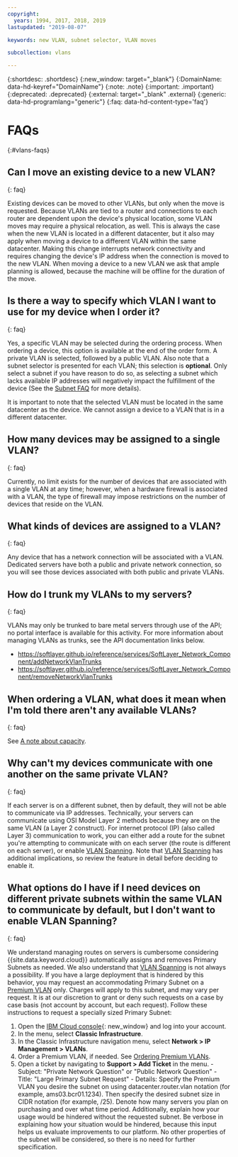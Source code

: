 ```yaml
---
copyright:
  years: 1994, 2017, 2018, 2019
lastupdated: "2019-08-07"

keywords: new VLAN, subnet selector, VLAN moves

subcollection: vlans

---
```

{:shortdesc: .shortdesc}
{:new_window: target="_blank"}
{:DomainName: data-hd-keyref="DomainName"}
{:note: .note}
{:important: .important}
{:deprecated: .deprecated}
{:external: target="_blank" .external}
{:generic: data-hd-programlang="generic"}
{:faq: data-hd-content-type='faq'}

# FAQs
{:#vlans-faqs}


## Can I move an existing device to a new VLAN?
{: faq}

Existing devices can be moved to other VLANs, but only when the move is requested. Because VLANs are tied to a router and connections to each router are dependent upon the device's physical location, some VLAN moves may require a physical relocation, as well. This is always the case when the new VLAN is located in a different datacenter, but it also may apply when moving a device to a different VLAN within the same datacenter. Making this change interrupts network connectivity and requires changing the device's IP address when the connection is moved to the new VLAN. When moving a device to a new VLAN we ask that ample planning is allowed, because the machine will be offline for the duration of the move.


## Is there a way to specify which VLAN I want to use for my device when I order it?
{: faq}

Yes, a specific VLAN may be selected during the ordering process. When ordering a device, this option is available at the end of the order form. A private VLAN is selected, followed by a public VLAN. Also note that a subnet selector is presented for each VLAN; this selection is **optional**. Only select a subnet if you have reason to do so, as selecting a subnet which lacks available IP addresses will negatively impact the fulfillment of the device (See the [Subnet FAQ](/docs/infrastructure/subnets?topic=subnets-faq) for more details).

It is important to note that the selected VLAN must be located in the same datacenter as the device. We cannot assign a device to a VLAN that is in a different datacenter.


## How many devices may be assigned to a single VLAN?
{: faq}

Currently, no limit exists for the number of devices that are associated with a single VLAN at any time; however, when a hardware firewall is associated with a VLAN, the type of firewall may impose restrictions on the number of devices that
reside on the VLAN.


## What kinds of devices are assigned to a VLAN?
{: faq}

Any device that has a network connection will be associated with a VLAN. Dedicated servers have both a public and private network connection, so you will see those devices associated with both public and private VLANs.

## How do I trunk my VLANs to my servers?
{: faq}

VLANs may only be trunked to bare metal servers through use of the API; no portal interface is available for this activity. 
For more information about managing VLANs as trunks, see the API documentation links below.
* https://softlayer.github.io/reference/services/SoftLayer_Network_Component/addNetworkVlanTrunks
* https://softlayer.github.io/reference/services/SoftLayer_Network_Component/removeNetworkVlanTrunks

## When ordering a VLAN, what does it mean when I'm told there aren't any available VLANs?
{: faq}

See [A note about capacity](/docs/infrastructure/vlans?topic=vlans-getting-started#note-about-capacity).


## Why can't my devices communicate with one another on the same private VLAN?
{: faq}

If each server is on a different subnet, then by default, they will not be able to communicate via IP addresses. Technically, your servers can communicate using OSI Model Layer 2 methods because they are on the same VLAN (a Layer 2 construct). For internet protocol (IP) (also called Layer 3) communication to work, you can either add a route for the subnet you're attempting to communicate with on each server (the route is different on each server), or enable [VLAN Spanning](/docs/infrastructure/vlans?topic=vlans-vlan-spanning). Note that [VLAN Spanning](/docs/infrastructure/vlans?topic=vlans-vlan-spanning) has additional implications, so review the feature in detail before deciding to enable it.


## What options do I have if I need devices on different private subnets within the same VLAN to communicate by default, but I don't want to enable VLAN Spanning?
{: faq}

We understand managing routes on servers is cumbersome considering {{site.data.keyword.cloud}} automatically assigns and removes Primary Subnets as needed. We also understand that [VLAN Spanning](/docs/infrastructure/vlans?topic=vlans-vlan-spanning) is not always a possibility. If you have a large deployment that is hindered by this behavior, you may request an accommodating Primary Subnet on a
[Premium VLAN](/docs/infrastructure/vlans?topic=vlans-about-vlans#about-premium-vlans) only. Charges will apply to this subnet, and may vary per request. It is at our discretion to grant or deny such requests on a case by case basis (not account by account, but each request). Follow these instructions to request a specially sized Primary Subnet:

  1. Open the [IBM Cloud console](https://{DomainName}/){: new_window} and log into your account.
  1. In the menu, select **Classic Infrastructure**. 
  1. In the Classic Infrastructure navigation menu, select **Network > IP Management > VLANs**.
  1. Order a Premium VLAN, if needed. See [Ordering Premium VLANs](/docs/infrastructure/vlans?topic=vlans-ordering-premium-vlans).
  1. Open a ticket by navigating to **Support > Add Ticket** in the menu.
    - Subject: "Private Network Question" or "Public Network Question"
    - Title: "Large Primary Subnet Request"
    - Details: Specify the Premium VLAN you desire the subnet on using datacenter.router.vlan notation (for example, ams03.bcr01.1234). Then specify the desired subnet size in CIDR notation (for example, /25). Denote how many servers you plan on purchasing and over what time period. Additionally, explain how your usage would be hindered without the requested subnet. Be verbose in explaining how your situation would be hindered, because this input helps us evaluate improvements to our platform. No other properties of the subnet will be considered, so there is no need for further specification.
